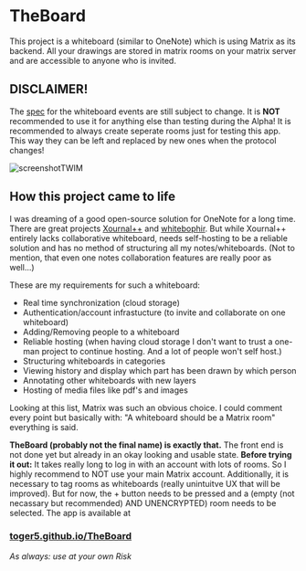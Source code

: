 
# TheBoard
This project is a whiteboard (similar to OneNote) which is
using Matrix as its backend. All your drawings are stored in matrix rooms
on your matrix server and are accessible to anyone who is invited.

## DISCLAIMER!
The [spec](https://github.com/toger5/TheBoard/blob/main/spec.md) for the whiteboard events are still subject to change. It is **NOT** recommended to use it for anything else than testing during the Alpha!
It is recommended to always create seperate rooms just for testing this app. This way they can be left and replaced by new ones when the protocol changes!

![screenshotTWIM](https://user-images.githubusercontent.com/16718859/127622513-0c31b50d-effb-49d3-be7f-a7102084d8d3.png)

## How this project came to life
I was dreaming of a good open-source solution for OneNote for a long time.
There are great projects [Xournal++](https://xournalpp.github.io/) and [whitebophir](https://github.com/lovasoa/whitebophir).
But while Xournal++ entirely lacks collaborative whiteboard, needs self-hosting to be a reliable solution and has no method of structuring all my notes/whiteboards. (Not to mention, that even one notes collaboration features are really poor as well...)

These are my requirements for such a whiteboard:
 - Real time synchronization (cloud storage)
 - Authentication/account infrastucture (to invite and collaborate on one whiteboard)
 - Adding/Removing people to a whiteboard
 - Reliable hosting (when having cloud storage I don't want to trust a one-man project to continue hosting. And a lot of people won't self host.)
 - Structuring whiteboards in categories
 - Viewing history and display which part has been drawn by which person
 - Annotating other whiteboards with new layers
 - Hosting of media files like pdf's and images

Looking at this list, Matrix was such an obvious choice. I could comment every point but basically with: "A whiteboard should be a Matrix room" everything is said.

**TheBoard (probably not the final name) is exactly that.** The front end is not done yet but already in an okay looking and usable state.
**Before trying it out:** It takes really long to log in with an account with lots of rooms. So I highly recommend to NOT use your main Matrix account.
Additionally, it is necessary to tag rooms as whiteboards (really unintuitve UX that will be improved). But for now, the + button needs to be pressed and a (empty (not necassary but recommended) AND UNENCRYPTED) room needs to be selected.
The app is available at 
### [toger5.github.io/TheBoard](https://toger5.github.io/TheBoard)
_As always: use at your own Risk_
